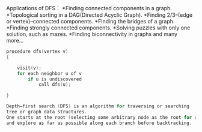 Applications of DFS：
*Finding connected components in a graph.
*Topological sorting in a DAG(Directed Acyclic Graph).
*Finding 2/3–(edge or vertex)–connected components.
*Finding the bridges of a graph.
*Finding strongly connected components.
*Solving puzzles with only one solution, such as mazes.
*Finding biconnectivity in graphs and many more…

``` C
procedure dfs(vertex v)
{

    visit(v);
    for each neighbor u of v
        if u is undiscovered
            call dfs(u);

}

Depth–first search (DFS) is an algorithm for traversing or searching 
tree or graph data structures. 
One starts at the root (selecting some arbitrary node as the root for a graph) 
and explore as far as possible along each branch before backtracking.
